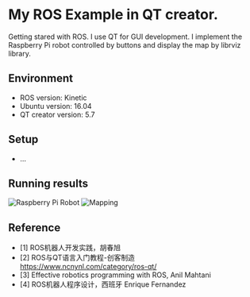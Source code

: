 
# My ROS Example in QT creator.  
Getting stared with ROS. I use QT for GUI development. I implement the Raspberry Pi robot controlled by buttons and display the map by librviz library. 
## Environment
 - ROS version: Kinetic
 - Ubuntu version: 16.04
 - QT creator version: 5.7
## Setup
 - ...

## Running results
![Raspberry Pi Robot](https://github.com/MiJingGitID12138/QT-ROS-Example/blob/master/pic/raspberry%20pi%20robot.jpg)
![Mapping](https://github.com/MiJingGitID12138/QT-ROS-Example/blob/master/pic/mapping.png)
## Reference
 - [1] ROS机器人开发实践，胡春旭
 - [2] ROS与QT语言入门教程-创客制造 https://www.ncnynl.com/category/ros-qt/
 - [3] Effective robotics programming with ROS,  Anil Mahtani
 - [4] ROS机器人程序设计，西班牙 Enrique Fernandez

